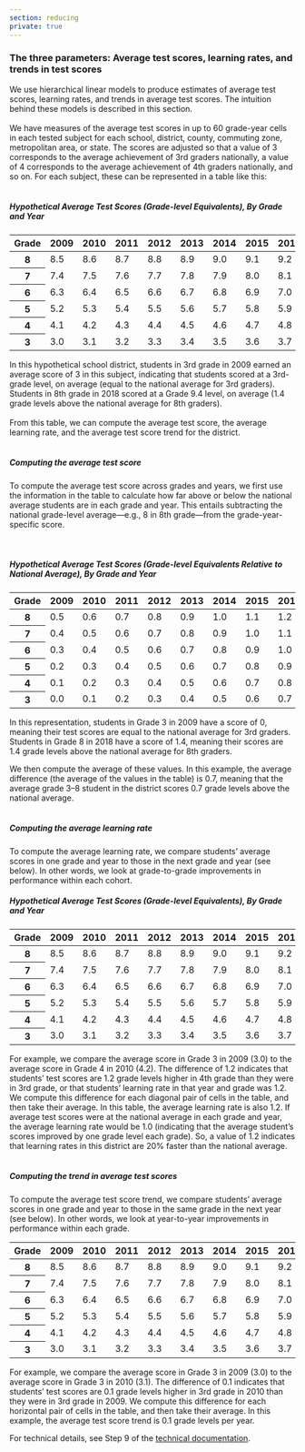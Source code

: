 ```yaml
---
section: reducing
private: true
---
```

<h3>The three parameters: Average test scores, learning rates, and trends in test scores</h3>

We use hierarchical linear models to produce estimates of average test scores, learning rates, and trends in average test scores. The intuition behind these models is described in this section. 
<br><br>
We have measures of the average test scores in up to 60 grade-year cells in each tested subject for each school, district, county, commuting zone, metropolitan area, or state. The scores are adjusted so that a value of 3 corresponds to the average achievement of 3rd graders nationally, a value of 4 corresponds to the average achievement of 4th graders nationally, and so on. For each subject, these can be represented in a table like this:
<br><br>
<h5 class="big-superhead">Hypothetical Average Test Scores (Grade-level Equivalents), By Grade and Year</h5>

<table class="table-responsive table seda-table left-2 first-col-bold">
  <thead>
    <tr>
      <th>
        Grade
      </th>
      <th>
        2009
      </th>
      <th>
        2010
      </th>
      <th>
        2011
      </th>
      <th>
        2012
      </th>
      <th>
        2013
      </th>
      <th>
        2014
      </th>
      <th>
        2015
      </th>
      <th>
        2016
      </th>
      <th>
        2017
      </th>
      <th>
        2018
      </th>
    </tr>
  </thead>
  <tbody>
    <tr>
      <th>
        8
      </th>
      <td>
        8.5
      </td>
      <td>
        8.6
      </td>
      <td>
        8.7
      </td>
      <td>
        8.8
      </td>
      <td>
        8.9
      </td>
      <td>
        9.0
      </td>
      <td>
        9.1
      </td>
      <td>
        9.2
      </td>
      <td>
        9.3
      </td>
      <td>
        9.4
      </td>
    </tr>
    <tr>
      <th>
        7
      </th>
      <td>
        7.4
      </td>
      <td>
        7.5
      </td>
      <td>
        7.6
      </td>
      <td>
        7.7
      </td>
      <td>
        7.8
      </td>
      <td>
        7.9
      </td>
      <td>
        8.0
      </td>
      <td>
        8.1
      </td>
      <td>
        8.2
      </td>
      <td>
        8.3
      </td>
    </tr>
    <tr>
      <th>
        6
      </th>
      <td>
        6.3
      </td>
      <td>
        6.4
      </td>
      <td>
        6.5
      </td>
      <td>
        6.6
      </td>
      <td>
        6.7
      </td>
      <td>
        6.8
      </td>
      <td>
        6.9
      </td>
      <td>
        7.0
      </td>
      <td>
        7.1
      </td>
      <td>
        7.2
      </td>
    </tr>
    <tr>
      <th>
        5
      </th>
      <td>
        5.2
      </td>
      <td>
        5.3
      </td>
      <td>
        5.4
      </td>
      <td>
        5.5
      </td>
      <td>
        5.6
      </td>
      <td>
        5.7
      </td>
      <td>
        5.8
      </td>
      <td>
        5.9
      </td>
      <td>
        6.0
      </td>
      <td>
        6.1
      </td>
    </tr>
    <tr>
      <th>
        4
      </th>
      <td>
        4.1
      </td>
      <td>
        4.2
      </td>
      <td>
        4.3
      </td>
      <td>
        4.4
      </td>
      <td>
        4.5
      </td>
      <td>
        4.6
      </td>
      <td>
        4.7
      </td>
      <td>
        4.8
      </td>
      <td>
        4.9
      </td>
      <td>
        5.0
      </td>
    </tr>
    <tr>
      <th>
        3
      </th>
      <td>
        3.0
      </td>
      <td>
        3.1
      </td>
      <td>
        3.2
      </td>
      <td>
        3.3
      </td>
      <td>
        3.4
      </td>
      <td>
        3.5
      </td>
      <td>
        3.6
      </td>
      <td>
        3.7
      </td>
      <td>
        3.8
      </td>
      <td>
        3.9
      </td>
    </tr>
  </tbody>
</table>

In this hypothetical school district, students in 3rd grade in 2009 earned an average score of 3 in this subject, indicating that students scored at a 3rd-grade level, on average (equal to the national average for 3rd graders). Students in 8th grade in 2018 scored at a Grade 9.4 level, on average (1.4 grade levels above the national average for 8th graders).
<br><br>
From this table, we can compute the average test score, the average learning rate, and the average test score trend for the district. 
<br><br>
<h5>Computing the average test score</h5> 

To compute the average test score across grades and years, we first use the information in the table to calculate how far above or below the national average students are in each grade and year. This entails subtracting the national grade-level average—e.g., 8 in 8th grade—from the grade-year-specific score.
<br><br><br>
<h5 class="big-superhead">Hypothetical Average Test Scores (Grade-level Equivalents Relative to National Average), By Grade and Year</h5>

<table class="table-responsive table seda-table left-2 first-col-bold">
  <thead>
    <tr>
      <th>
        Grade
      </th>
      <th>
        2009
      </th>
      <th>
        2010
      </th>
      <th>
        2011
      </th>
      <th>
        2012
      </th>
      <th>
        2013
      </th>
      <th>
        2014
      </th>
      <th>
        2015
      </th>
      <th>
        2016
      </th>
      <th>
        2017
      </th>
      <th>
        2018
      </th>
    </tr>
  </thead>
  <tbody>
    <tr>
      <th>
        8
      </th>
      <td>
        0.5
      </td>
      <td>
        0.6
      </td>
      <td>
        0.7
      </td>
      <td>
        0.8
      </td>
      <td>
        0.9
      </td>
      <td>
        1.0
      </td>
      <td>
        1.1
      </td>
      <td>
        1.2
      </td>
      <td>
        1.3
      </td>
      <td>
        1.4
      </td>
    </tr>
    <tr>
      <th>
        7
      </th>
      <td>
        0.4
      </td>
      <td>
        0.5
      </td>
      <td>
        0.6
      </td>
      <td>
        0.7
      </td>
      <td>
        0.8
      </td>
      <td>
        0.9
      </td>
      <td>
        1.0
      </td>
      <td>
        1.1
      </td>
      <td>
        1.2
      </td>
      <td>
        1.3
      </td>
    </tr>
    <tr>
      <th>
        6
      </th>
      <td>
        0.3
      </td>
      <td>
        0.4
      </td>
      <td>
        0.5
      </td>
      <td>
        0.6
      </td>
      <td>
        0.7
      </td>
      <td>
        0.8
      </td>
      <td>
        0.9
      </td>
      <td>
        1.0
      </td>
      <td>
        1.1
      </td>
      <td>
        1.2
      </td>
    </tr>
    <tr>
      <th>
        5
      </th>
      <td>
        0.2
      </td>
      <td>
        0.3
      </td>
      <td>
        0.4
      </td>
      <td>
        0.5
      </td>
      <td>
        0.6
      </td>
      <td>
        0.7
      </td>
      <td>
        0.8
      </td>
      <td>
        0.9
      </td>
      <td>
        1.0
      </td>
      <td>
        1.1
      </td>
    </tr>
    <tr>
      <th>
        4
      </th>
      <td>
        0.1
      </td>
      <td>
        0.2
      </td>
      <td>
        0.3
      </td>
      <td>
        0.4
      </td>
      <td>
        0.5
      </td>
      <td>
        0.6
      </td>
      <td>
        0.7
      </td>
      <td>
        0.8
      </td>
      <td>
        0.9
      </td>
      <td>
        1.0
      </td>
    </tr>
    <tr>
      <th>
        3
      </th>
      <td>
        0.0
      </td>
      <td>
        0.1
      </td>
      <td>
        0.2
      </td>
      <td>
        0.3
      </td>
      <td>
        0.4
      </td>
      <td>
        0.5
      </td>
      <td>
        0.6
      </td>
      <td>
        0.7
      </td>
      <td>
        0.8
      </td>
      <td>
        0.9
      </td>
    </tr>
  </tbody>
</table>

In this representation, students in Grade 3 in 2009 have a score of 0, meaning their test scores are equal to the national average for 3rd graders. Students in Grade 8 in 2018 have a score of 1.4, meaning their scores are 1.4 grade levels above the national average for 8th graders.

We then compute the average of these values. In this example, the average difference (the average of the values in the table) is 0.7, meaning that the average grade 3–8 student in the district scores 0.7 grade levels above the national average.
<br><br>
<h5>Computing the average learning rate</h5> 
To compute the average learning rate, we compare students’ average scores in one grade and year to those in the next grade and year (see below). In other words, we look at grade-to-grade improvements in performance within each cohort.

<h5 class="big-superhead">Hypothetical Average Test Scores (Grade-level Equivalents), By Grade and Year</h5>

<table class="table-responsive table diag-arrow-bl left-2 seda-table">
  <thead>
    <tr>
      <th>
        Grade
      </th>
      <th>
        2009
      </th>
      <th>
        2010
      </th>
      <th>
        2011
      </th>
      <th>
        2012
      </th>
      <th>
        2013
      </th>
      <th>
        2014
      </th>
      <th>
        2015
      </th>
      <th>
        2016
      </th>
      <th>
        2017
      </th>
      <th>
        2018
      </th>
    </tr>
  </thead>
  <tbody>
    <tr>
      <th>
        8
      </th>
      <td>
        8.5
      </td>
      <td>
        8.6
      </td>
      <td>
        8.7
      </td>
      <td>
        8.8
      </td>
      <td>
        8.9
      </td>
      <td>
        9.0
      </td>
      <td>
        9.1
      </td>
      <td>
        9.2
      </td>
      <td>
        9.3
      </td>
      <td>
        9.4
      </td>
    </tr>
    <tr>
      <th>
        7
      </th>
      <td>
        7.4
      </td>
      <td>
        7.5
      </td>
      <td>
        7.6
      </td>
      <td>
        7.7
      </td>
      <td>
        7.8
      </td>
      <td>
        7.9
      </td>
      <td>
        8.0
      </td>
      <td>
        8.1
      </td>
      <td>
        8.2
      </td>
      <td>
        8.3
      </td>
    </tr>
    <tr>
      <th>
        6
      </th>
      <td>
        6.3
      </td>
      <td>
        6.4
      </td>
      <td>
        6.5
      </td>
      <td>
        6.6
      </td>
      <td>
        6.7
      </td>
      <td>
        6.8
      </td>
      <td>
        6.9
      </td>
      <td>
        7.0
      </td>
      <td>
        7.1
      </td>
      <td>
        7.2
      </td>
    </tr>
    <tr>
      <th>
        5
      </th>
      <td>
        5.2
      </td>
      <td>
        5.3
      </td>
      <td>
        5.4
      </td>
      <td>
        5.5
      </td>
      <td>
        5.6
      </td>
      <td>
        5.7
      </td>
      <td>
        5.8
      </td>
      <td>
        5.9
      </td>
      <td>
        6.0
      </td>
      <td>
        6.1
      </td>
    </tr>
    <tr>
      <th>
        4
      </th>
      <td>
        4.1
      </td>
      <td>
        4.2
      </td>
      <td>
        4.3
      </td>
      <td>
        4.4
      </td>
      <td>
        4.5
      </td>
      <td>
        4.6
      </td>
      <td>
        4.7
      </td>
      <td>
        4.8
      </td>
      <td>
        4.9
      </td>
      <td>
        5.0
      </td>
    </tr>
    <tr>
      <th>
        3
      </th>
      <td>
        3.0
      </td>
      <td>
        3.1
      </td>
      <td>
        3.2
      </td>
      <td>
        3.3
      </td>
      <td>
        3.4
      </td>
      <td>
        3.5
      </td>
      <td>
        3.6
      </td>
      <td>
        3.7
      </td>
      <td>
        3.8
      </td>
      <td>
        3.9
      </td>
    </tr>
  </tbody>
</table>

For example, we compare the average score in Grade 3 in 2009 (3.0) to the average score in Grade 4 in 2010 (4.2). The difference of 1.2 indicates that students’ test scores are 1.2 grade levels higher in 4th grade than they were in 3rd grade, or that students’ learning rate in that year and grade was 1.2. We compute this difference for each diagonal pair of cells in the table, and then take their average. In this table, the average learning rate is also 1.2. If average test scores were at the national average in each grade and year, the average learning rate would be 1.0 (indicating that the average student’s scores improved by one grade level each grade). So, a value of 1.2 indicates that learning rates in this district are 20% faster than the national average. 
<br><br>
<h5>Computing the trend in average test scores</h5> 

To compute the average test score trend, we compare students’ average scores in one grade and year to those in the same grade in the next year (see below). In other words, we look at year-to-year improvements in performance within each grade.

<table class="table-responsive table rt-arrow-bl left-2 seda-table">
  <thead>
    <tr>
      <th>
        Grade
      </th>
      <th>
        2009
      </th>
      <th>
        2010
      </th>
      <th>
        2011
      </th>
      <th>
        2012
      </th>
      <th>
        2013
      </th>
      <th>
        2014
      </th>
      <th>
        2015
      </th>
      <th>
        2016
      </th>
      <th>
        2017
      </th>
      <th>
        2018
      </th>
    </tr>
  </thead>
  <tbody>
    <tr>
      <th>
        8
      </th>
      <td>
        8.5
      </td>
      <td>
        8.6
      </td>
      <td>
        8.7
      </td>
      <td>
        8.8
      </td>
      <td>
        8.9
      </td>
      <td>
        9.0
      </td>
      <td>
        9.1
      </td>
      <td>
        9.2
      </td>
      <td>
        9.3
      </td>
      <td>
        9.4
      </td>
    </tr>
    <tr>
      <th>
        7
      </th>
      <td>
        7.4
      </td>
      <td>
        7.5
      </td>
      <td>
        7.6
      </td>
      <td>
        7.7
      </td>
      <td>
        7.8
      </td>
      <td>
        7.9
      </td>
      <td>
        8.0
      </td>
      <td>
        8.1
      </td>
      <td>
        8.2
      </td>
      <td>
        8.3
      </td>
    </tr>
    <tr>
      <th>
        6
      </th>
      <td>
        6.3
      </td>
      <td>
        6.4
      </td>
      <td>
        6.5
      </td>
      <td>
        6.6
      </td>
      <td>
        6.7
      </td>
      <td>
        6.8
      </td>
      <td>
        6.9
      </td>
      <td>
        7.0
      </td>
      <td>
        7.1
      </td>
      <td>
        7.2
      </td>
    </tr>
    <tr>
      <th>
        5
      </th>
      <td>
        5.2
      </td>
      <td>
        5.3
      </td>
      <td>
        5.4
      </td>
      <td>
        5.5
      </td>
      <td>
        5.6
      </td>
      <td>
        5.7
      </td>
      <td>
        5.8
      </td>
      <td>
        5.9
      </td>
      <td>
        6.0
      </td>
      <td>
        6.1
      </td>
    </tr>
    <tr>
      <th>
        4
      </th>
      <td>
        4.1
      </td>
      <td>
        4.2
      </td>
      <td>
        4.3
      </td>
      <td>
        4.4
      </td>
      <td>
        4.5
      </td>
      <td>
        4.6
      </td>
      <td>
        4.7
      </td>
      <td>
        4.8
      </td>
      <td>
        4.9
      </td>
      <td>
        5.0
      </td>
    </tr>
    <tr>
      <th>
        3
      </th>
      <td>
        3.0
      </td>
      <td>
        3.1
      </td>
      <td>
        3.2
      </td>
      <td>
        3.3
      </td>
      <td>
        3.4
      </td>
      <td>
        3.5
      </td>
      <td>
        3.6
      </td>
      <td>
        3.7
      </td>
      <td>
        3.8
      </td>
      <td>
        3.9
      </td>
    </tr>
  </tbody>
</table>

For example, we compare the average score in Grade 3 in 2009 (3.0) to the average score in Grade 3 in 2010 (3.1). The difference of 0.1 indicates that students’ test scores are 0.1 grade levels higher in 3rd grade in 2010 than they were in 3rd grade in 2009. We compute this difference for each horizontal pair of cells in the table, and then take their average. In this example, the average test score trend is 0.1 grade levels per year. 

For technical details, see Step 9 of the <a href="https://stacks.stanford.edu/file/druid:db586ns4974/seda_documentation_4.0.pdf" target="_blank">technical documentation</a>.
